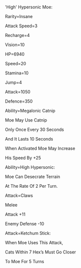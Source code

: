 'High' Hypersonic Moe:

Rarity=Insane

Attack Speed=3

Recharge=4

Vision=10

HP=6940

Speed=20

Stamina=10

Jump=4

Attack=1050

Defence=350

Ability=Megalonic Catnip

Moe May Use Catnip

Only Once Every 30 Seconds

And It Lasts 10 Seconds

When Activated Moe May Increase 

His Speed By +25

Ability=High Hypersonic:

Moe Can Desecrate Terrain

At The Rate Of 2 Per Turn.

Attack=Claws

Melee

Attack +11

Enemy Defense -10

Attack=Ketchum Stick:

When Moe Uses This Attack,

Cats Within 7 Hex’s Must Go Closer

To Moe For 5 Turns
